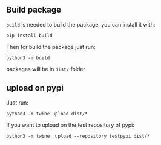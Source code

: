 ## Build package

`build` is needed to build the package, you can install it with:
```shell
pip install build
```

Then for build the package just run:
```shell
python3 -m build
```

packages will be in `dist/` folder

## upload on pypi

Just run:
```shell
python3 -m twine upload dist/*
```

If you want to upload on the test repository of pypi:
```shell
python3 -m twine  upload --repository testpypi dist/*
```